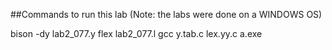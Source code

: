 ##Commands to run this lab (Note: the labs were done on a WINDOWS OS)

bison -dy lab2_077.y
flex lab2_077.l
gcc y.tab.c lex.yy.c
a.exe
